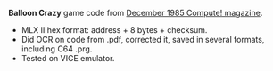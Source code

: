 **Balloon Crazy** game code from [December 1985 Compute! magazine](https://archive.org/details/1985-12-compute-magazine/page/n43/).
* MLX II hex format: address + 8 bytes + checksum.
* Did OCR on code from .pdf, corrected it, saved in several formats, including C64 .prg.
* Tested on VICE emulator.
